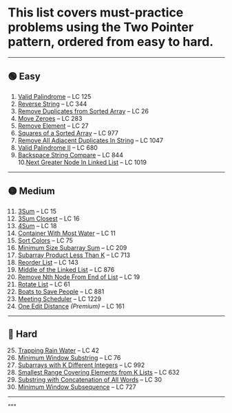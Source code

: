 # This list covers must-practice problems using the **Two Pointer** pattern, ordered from easy to hard.

---

## 🟢 Easy

1. [Valid Palindrome](https://leetcode.com/problems/valid-palindrome/) – LC 125  
2. [Reverse String](https://leetcode.com/problems/reverse-string/) – LC 344  
3. [Remove Duplicates from Sorted Array](https://leetcode.com/problems/remove-duplicates-from-sorted-array/) – LC 26  
4. [Move Zeroes](https://leetcode.com/problems/move-zeroes/) – LC 283  
5. [Remove Element](https://leetcode.com/problems/remove-element/) – LC 27  
6. [Squares of a Sorted Array](https://leetcode.com/problems/squares-of-a-sorted-array/) – LC 977  
7. [Remove All Adjacent Duplicates In String](https://leetcode.com/problems/remove-all-adjacent-duplicates-in-string/) – LC 1047  
8. [Valid Palindrome II](https://leetcode.com/problems/valid-palindrome-ii/) – LC 680  
9. [Backspace String Compare](https://leetcode.com/problems/backspace-string-compare/) – LC 844  
10.[Next Greater Node In Linked List](https://leetcode.com/problems/next-greater-node-in-linked-list/) – LC 1019  

---

## 🟡 Medium

11. [3Sum](https://leetcode.com/problems/3sum/) – LC 15  
12. [3Sum Closest](https://leetcode.com/problems/3sum-closest/) – LC 16  
13. [4Sum](https://leetcode.com/problems/4sum/) – LC 18  
14. [Container With Most Water](https://leetcode.com/problems/container-with-most-water/) – LC 11  
15. [Sort Colors](https://leetcode.com/problems/sort-colors/) – LC 75  
16. [Minimum Size Subarray Sum](https://leetcode.com/problems/minimum-size-subarray-sum/) – LC 209  
17. [Subarray Product Less Than K](https://leetcode.com/problems/subarray-product-less-than-k/) – LC 713  
18. [Reorder List](https://leetcode.com/problems/reorder-list/) – LC 143  
19. [Middle of the Linked List](https://leetcode.com/problems/middle-of-the-linked-list/) – LC 876  
20. [Remove Nth Node From End of List](https://leetcode.com/problems/remove-nth-node-from-end-of-list/) – LC 19  
21. [Rotate List](https://leetcode.com/problems/rotate-list/) – LC 61  
22. [Boats to Save People](https://leetcode.com/problems/boats-to-save-people/) – LC 881  
23. [Meeting Scheduler](https://leetcode.com/problems/meeting-scheduler/) – LC 1229  
24. [One Edit Distance](https://leetcode.com/problems/one-edit-distance/) *(Premium)* – LC 161  

---

## 🔴 Hard

25. [Trapping Rain Water](https://leetcode.com/problems/trapping-rain-water/) – LC 42  
26. [Minimum Window Substring](https://leetcode.com/problems/minimum-window-substring/) – LC 76  
27. [Subarrays with K Different Integers](https://leetcode.com/problems/subarrays-with-k-different-integers/) – LC 992  
28. [Smallest Range Covering Elements from K Lists](https://leetcode.com/problems/smallest-range-covering-elements-from-k-lists/) – LC 632  
29. [Substring with Concatenation of All Words](https://leetcode.com/problems/substring-with-concatenation-of-all-words/) – LC 30  
30. [Minimum Window Subsequence](https://leetcode.com/problems/minimum-window-subsequence/) – LC 727  

---
"""